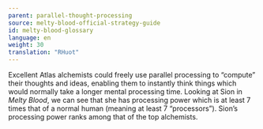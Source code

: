 ```yaml
---
parent: parallel-thought-processing
source: melty-blood-official-strategy-guide
id: melty-blood-glossary
language: en
weight: 30
translation: "RHuot"
---
```


Excellent Atlas alchemists could freely use parallel processing to “compute” their thoughts and ideas, enabling them to instantly think things which would normally take a longer mental processing time. Looking at Sion in *Melty Blood*, we can see that she has processing power which is at least 7 times that of a normal human (meaning at least 7 “processors”). Sion’s processing power ranks among that of the top alchemists.
